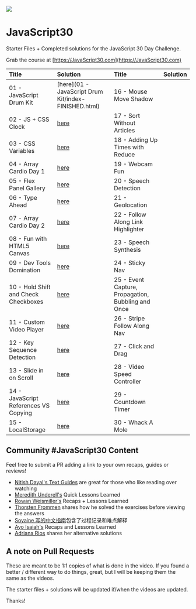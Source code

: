 ![](https://javascript30.com/images/JS3-social-share.png)

# JavaScript30

Starter Files + Completed solutions for the JavaScript 30 Day Challenge.

Grab the course at [https://JavaScript30.com](https://JavaScript30.com)

| Title  | Solution | Title  | Solution |
| :------------- | :------------- | :------------- | :------------- |
| 01 - JavaScript Drum Kit              | [here](01 - JavaScript Drum Kit/index-FINISHED.html) | 16 - Mouse Move Shadow                             |  |
| 02 - JS + CSS Clock                   | [here]() | 17 - Sort Without Articles                         |  |
| 03 - CSS Variables                    | [here]() | 18 - Adding Up Times with Reduce                   |  |
| 04 - Array Cardio Day 1               | [here]() | 19 - Webcam Fun                                    |  |
| 05 - Flex Panel Gallery               | [here]() | 20 - Speech Detection                              |  |
| 06 - Type Ahead                       | [here]() | 21 - Geolocation                                   |  |
| 07 - Array Cardio Day 2               | [here]() | 22 - Follow Along Link Highlighter                 |  |
| 08 - Fun with HTML5 Canvas            | [here]() | 23 - Speech Synthesis                              |  |
| 09 - Dev Tools Domination             | [here]() | 24 - Sticky Nav                                    |  |
| 10 - Hold Shift and Check Checkboxes  | [here]() | 25 - Event Capture, Propagation, Bubbling and Once |  |
| 11 - Custom Video Player              | [here]() | 26 - Stripe Follow Along Nav                       |  |
| 12 - Key Sequence Detection           | [here]() | 27 - Click and Drag                                |  |
| 13 - Slide in on Scroll               | [here]() | 28 - Video Speed Controller                        |  |
| 14 - JavaScript References VS Copying | [here]() | 29 - Countdown Timer                               |  |
| 15 - LocalStorage                     | [here]() | 30 - Whack A Mole                                  |  |


## Community #JavaScript30 Content

Feel free to submit a PR adding a link to your own recaps, guides or reviews!

* [Nitish Dayal's Text Guides](https://github.com/nitishdayal/JavaScript30) are great for those who like reading over watching
* [Meredith Underell's](http://blog.meredithunderell.com/tag/javascript30/) Quick Lessons Learned
* [Rowan Weismiller's](http://rowanweismiller.com/blog/javascript-30/) Recaps + Lessons Learned
* [Thorsten Frommen](https://tfrommen.de/tag/javascript-30/) shares how he solved the exercises before viewing the answers
* [Soyaine 写的中文指南](https://github.com/soyaine/JavaScript30)包含了过程记录和难点解释
* [Ayo Isaiah's](https://freshman.tech/archive/#javascript30) Recaps and Lessons Learned
* [Adriana Rios](https://stpcollabr8nlstn.github.io/JavaScript30/) shares her alternative solutions

## A note on Pull Requests

These are meant to be 1:1 copies of what is done in the video. If you found a better / different way to do things, great, but I will be keeping them the same as the videos.

The starter files + solutions will be updated if/when the videos are updated.

Thanks!
